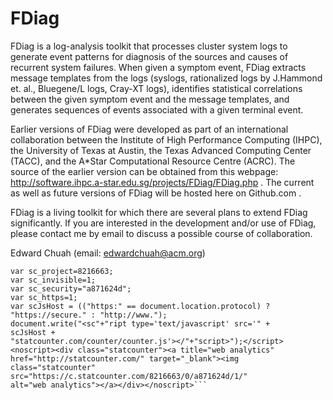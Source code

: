 FDiag
=====

FDiag is a log-analysis toolkit that processes cluster system logs to generate event patterns for diagnosis of the 
sources and causes of recurrent system failures.  When given a symptom event, FDiag extracts message templates from 
the logs (syslogs, rationalized logs by J.Hammond et. al., Bluegene/L logs, Cray-XT logs), identifies statistical 
correlations between the given symptom event and the message templates, and generates sequences of events associated 
with a given terminal event.

Earlier versions of FDiag were developed as part of an international collaboration between the Institute of High 
Performance Computing (IHPC), the University of Texas at Austin, the Texas Advanced Computing Center (TACC), and 
the A*Star Computational Resource Centre (ACRC).  The source of the earlier version can be obtained from this webpage: 
http://software.ihpc.a-star.edu.sg/projects/FDiag/FDiag.php .  The current as well as future versions of FDiag will be 
hosted here on Github.com .

FDiag is a living toolkit for which there are several plans to extend FDiag significantly.  If you are interested in 
the development and/or use of FDiag, please contact me by email to discuss a possible course of collaboration.

Edward Chuah (email: edwardchuah@acm.org)

```<script type="text/javascript">
var sc_project=8216663; 
var sc_invisible=1; 
var sc_security="a871624d"; 
var sc_https=1; 
var scJsHost = (("https:" == document.location.protocol) ?
"https://secure." : "http://www.");
document.write("<sc"+"ript type='text/javascript' src='" +
scJsHost +
"statcounter.com/counter/counter.js'></"+"script>");</script>
<noscript><div class="statcounter"><a title="web analytics"
href="http://statcounter.com/" target="_blank"><img
class="statcounter"
src="https://c.statcounter.com/8216663/0/a871624d/1/"
alt="web analytics"></a></div></noscript>```